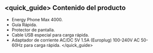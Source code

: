 ## <quick_guide> Contenido del producto

* Energy Phone Max 4000.
* Guía Rápida.
* Protector de pantalla.
* Cable USB especial para carga rápida.
* Adaptador de corriente AC/DC 5V 1.5A (Europlug) 100-240V AC 50-60Hz para carga rápida.
</quick_guide>
